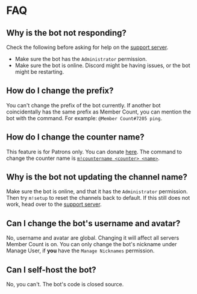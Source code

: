 # FAQ

## Why is the bot not responding?

Check the following before asking for help on the [support server](https://discord.gg/dWMgWWw).

* Make sure the bot has the `Administrator` permission.
* Make sure the bot is online. Discord might be having issues, or the bot might be restarting.

## How do I change the prefix?

You can't change the prefix of the bot currently. If another bot coincidentally has the same prefix as Member Count, you can mention the bot with the command. For example: `@Member Count#7205 ping`.

## How do I change the counter name?

This feature is for Patrons only. You can donate [here](https://www.patreon.com/member_count). The command to change the counter name is [`m!countername <counter> <name>`](commands-extended.md#counter-name-patron-only).

## Why is the bot not updating the channel name?

Make sure the bot is online, and that it has the `Administrator` permission. Then try `m!setup` to reset the channels back to default. If this still does not work, head over to the [support server](https://discord.gg/dWMgWWw).

## Can I change the bot's username and avatar?

No, username and avatar are global. Changing it will affect all servers Member Count is on. You can only change the bot's nickname under Manage User, if **you** have the `Manage Nicknames` permission.

## Can I self-host the bot?

No, you can't. The bot's code is closed source.

